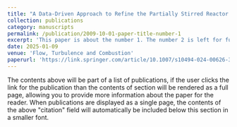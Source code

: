 ```yaml
---
title: "A Data-Driven Approach to Refine the Partially Stirred Reactor Closure for Turbulent Premixed Flames"
collection: publications
category: manuscripts
permalink: /publication/2009-10-01-paper-title-number-1
excerpt: 'This paper is about the number 1. The number 2 is left for future work.'
date: 2025-01-09
venue: 'Flow, Turbulence and Combustion'
paperurl: 'https://link.springer.com/article/10.1007/s10494-024-00626-3'
---
```


The contents above will be part of a list of publications, if the user clicks the link for the publication than the contents of section will be rendered as a full page, allowing you to provide more information about the paper for the reader. When publications are displayed as a single page, the contents of the above "citation" field will automatically be included below this section in a smaller font.
